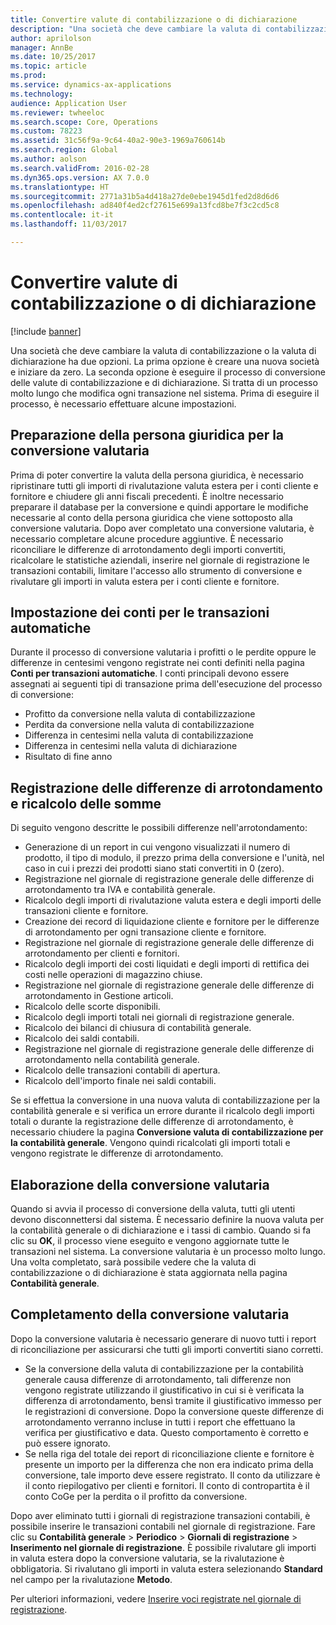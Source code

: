 ```yaml
---
title: Convertire valute di contabilizzazione o di dichiarazione
description: "Una società che deve cambiare la valuta di contabilizzazione o la valuta di dichiarazione ha due opzioni."
author: aprilolson
manager: AnnBe
ms.date: 10/25/2017
ms.topic: article
ms.prod: 
ms.service: dynamics-ax-applications
ms.technology: 
audience: Application User
ms.reviewer: twheeloc
ms.search.scope: Core, Operations
ms.custom: 78223
ms.assetid: 31c56f9a-9c64-40a2-90e3-1969a760614b
ms.search.region: Global
ms.author: aolson
ms.search.validFrom: 2016-02-28
ms.dyn365.ops.version: AX 7.0.0
ms.translationtype: HT
ms.sourcegitcommit: 2771a31b5a4d418a27de0ebe1945d1fed2d8d6d6
ms.openlocfilehash: ad840f4ed2cf27615e699a13fcd8be7f3c2cd5c8
ms.contentlocale: it-it
ms.lasthandoff: 11/03/2017

---
```


# <a name="convert-accounting-or-reporting-currencies"></a>Convertire valute di contabilizzazione o di dichiarazione

[!include [banner](../includes/banner.md)]

Una società che deve cambiare la valuta di contabilizzazione o la valuta di dichiarazione ha due opzioni. La prima opzione è creare una nuova società e iniziare da zero. La seconda opzione è eseguire il processo di conversione delle valute di contabilizzazione e di dichiarazione. Si tratta di un processo molto lungo che modifica ogni transazione nel sistema. Prima di eseguire il processo, è necessario effettuare alcune impostazioni.

## <a name="preparing-the-legal-entity-for-currency-conversion"></a>Preparazione della persona giuridica per la conversione valutaria
Prima di poter convertire la valuta della persona giuridica, è necessario ripristinare tutti gli importi di rivalutazione valuta estera per i conti cliente e fornitore e chiudere gli anni fiscali precedenti. È inoltre necessario preparare il database per la conversione e quindi apportare le modifiche necessarie al conto della persona giuridica che viene sottoposto alla conversione valutaria. Dopo aver completato una conversione valutaria, è necessario completare alcune procedure aggiuntive. È necessario riconciliare le differenze di arrotondamento degli importi convertiti, ricalcolare le statistiche aziendali, inserire nel giornale di registrazione le transazioni contabili, limitare l'accesso allo strumento di conversione e rivalutare gli importi in valuta estera per i conti cliente e fornitore.

## <a name="setting-up-accounts-for-automatic-transactions"></a>Impostazione dei conti per le transazioni automatiche
Durante il processo di conversione valutaria i profitti o le perdite oppure le differenze in centesimi vengono registrate nei conti definiti nella pagina **Conti per transazioni automatiche**. I conti principali devono essere assegnati ai seguenti tipi di transazione prima dell'esecuzione del processo di conversione:

-   Profitto da conversione nella valuta di contabilizzazione
-   Perdita da conversione nella valuta di contabilizzazione
-   Differenza in centesimi nella valuta di contabilizzazione
-   Differenza in centesimi nella valuta di dichiarazione
-   Risultato di fine anno

## <a name="posting-rounding-differences-and-sum-recalculations"></a>Registrazione delle differenze di arrotondamento e ricalcolo delle somme
Di seguito vengono descritte le possibili differenze nell'arrotondamento:

-   Generazione di un report in cui vengono visualizzati il numero di prodotto, il tipo di modulo, il prezzo prima della conversione e l'unità, nel caso in cui i prezzi dei prodotti siano stati convertiti in 0 (zero).
-   Registrazione nel giornale di registrazione generale delle differenze di arrotondamento tra IVA e contabilità generale.
-   Ricalcolo degli importi di rivalutazione valuta estera e degli importi delle transazioni cliente e fornitore.
-   Creazione dei record di liquidazione cliente e fornitore per le differenze di arrotondamento per ogni transazione cliente e fornitore.
-   Registrazione nel giornale di registrazione generale delle differenze di arrotondamento per clienti e fornitori.
-   Ricalcolo degli importi dei costi liquidati e degli importi di rettifica dei costi nelle operazioni di magazzino chiuse.
-   Registrazione nel giornale di registrazione generale delle differenze di arrotondamento in Gestione articoli.
-   Ricalcolo delle scorte disponibili.
-   Ricalcolo degli importi totali nei giornali di registrazione generale.
-   Ricalcolo dei bilanci di chiusura di contabilità generale.
-   Ricalcolo dei saldi contabili.
-   Registrazione nel giornale di registrazione generale delle differenze di arrotondamento nella contabilità generale.
-   Ricalcolo delle transazioni contabili di apertura.
-   Ricalcolo dell'importo finale nei saldi contabili.

Se si effettua la conversione in una nuova valuta di contabilizzazione per la contabilità generale e si verifica un errore durante il ricalcolo degli importi totali o durante la registrazione delle differenze di arrotondamento, è necessario chiudere la pagina **Conversione valuta di contabilizzazione per la contabilità generale**. Vengono quindi ricalcolati gli importi totali e vengono registrate le differenze di arrotondamento.

## <a name="processing-the-currency-conversion"></a>Elaborazione della conversione valutaria
Quando si avvia il processo di conversione della valuta, tutti gli utenti devono disconnettersi dal sistema. È necessario definire la nuova valuta per la contabilità generale o di dichiarazione e i tassi di cambio. Quando si fa clic su **OK**, il processo viene eseguito e vengono aggiornate tutte le transazioni nel sistema. La conversione valutaria è un processo molto lungo. Una volta completato, sarà possibile vedere che la valuta di contabilizzazione o di dichiarazione è stata aggiornata nella pagina **Contabilità generale**.

## <a name="completing-the-currency-conversion"></a>Completamento della conversione valutaria
Dopo la conversione valutaria è necessario generare di nuovo tutti i report di riconciliazione per assicurarsi che tutti gli importi convertiti siano corretti.

-   Se la conversione della valuta di contabilizzazione per la contabilità generale causa differenze di arrotondamento, tali differenze non vengono registrate utilizzando il giustificativo in cui si è verificata la differenza di arrotondamento, bensì tramite il giustificativo immesso per le registrazioni di conversione. Dopo la conversione queste differenze di arrotondamento verranno incluse in tutti i report che effettuano la verifica per giustificativo e data. Questo comportamento è corretto e può essere ignorato.
-   Se nella riga del totale dei report di riconciliazione cliente e fornitore è presente un importo per la differenza che non era indicato prima della conversione, tale importo deve essere registrato. Il conto da utilizzare è il conto riepilogativo per clienti e fornitori. Il conto di contropartita è il conto CoGe per la perdita o il profitto da conversione.

Dopo aver eliminato tutti i giornali di registrazione transazioni contabili, è possibile inserire le transazioni contabili nel giornale di registrazione. Fare clic su **Contabilità generale** &gt; **Periodico** &gt; **Giornali di registrazione** &gt; **Inserimento nel giornale di registrazione**. È possibile rivalutare gli importi in valuta estera dopo la conversione valutaria, se la rivalutazione è obbligatoria. Si rivalutano gli importi in valuta estera selezionando **Standard** nel campo per la rivalutazione **Metodo**.

Per ulteriori informazioni, vedere [Inserire voci registrate nel giornale di registrazione](tasks/journalize-posted-journal-entries.md).


